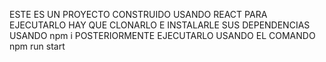 ESTE ES UN PROYECTO CONSTRUIDO USANDO REACT
PARA EJECUTARLO HAY QUE CLONARLO E INSTALARLE SUS DEPENDENCIAS USANDO npm i 
POSTERIORMENTE EJECUTARLO USANDO EL COMANDO npm run start

